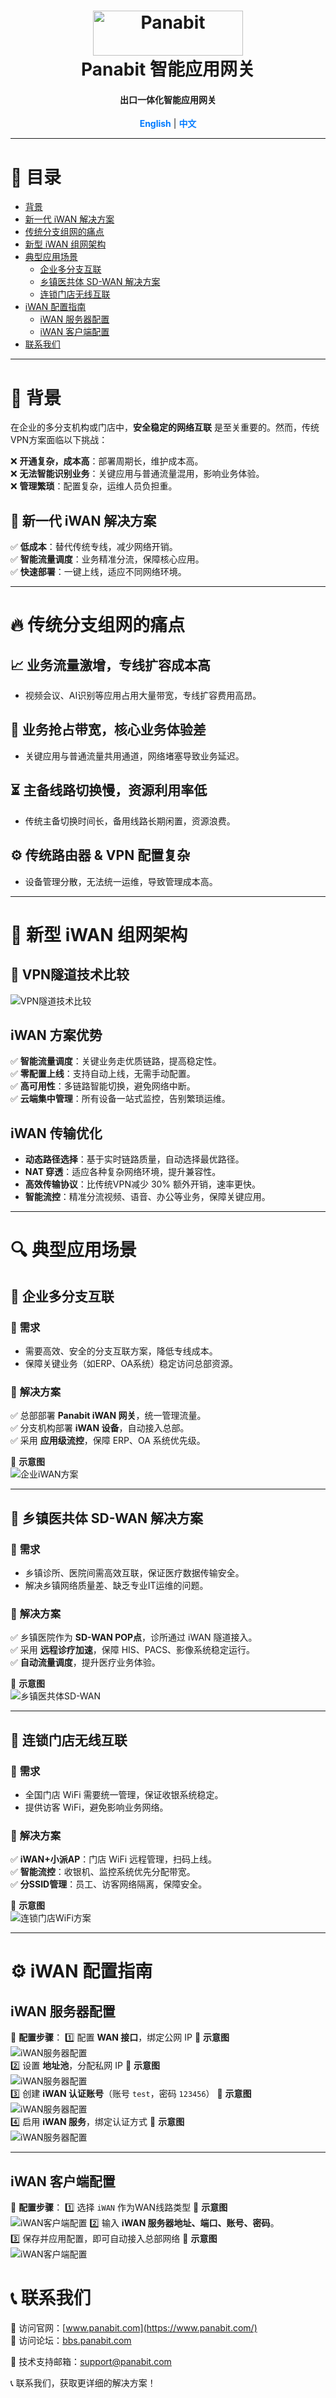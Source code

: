 <a name="readme-top"></a>
<h1 align="center">
  <img src="assets/Panabit.png" alt="Panabit" width="240" height="72">
  <br>
  Panabit 智能应用网关
</h1>
<h4 align="center">出口一体化智能应用网关</h4>

<p align="center">
  <a href="README_EN.md" style="color: #007bff; text-decoration: none; font-weight: bold;">English</a> | <span style="color: #007bff; font-weight: bold;">中文</span>
</p>

---

# 📑 **目录**

- [背景](#背景)
- [新一代 iWAN 解决方案](#新一代-iWAN-解决方案)
- [传统分支组网的痛点](#传统分支组网的痛点)
- [新型 iWAN 组网架构](#新型-iWAN-组网架构)
- [典型应用场景](#典型应用场景)
  - [企业多分支互联](#企业多分支互联)
  - [乡镇医共体 SD-WAN 解决方案](#乡镇医共体-SD-WAN-解决方案)
  - [连锁门店无线互联](#连锁门店无线互联)
- [iWAN 配置指南](#iWAN-配置指南)
  - [iWAN 服务器配置](#iWAN-服务器配置)
  - [iWAN 客户端配置](#iWAN-客户端配置)
- [联系我们](#联系我们)
  
---
# 📌 **背景** <a id="背景"></a>

在企业的多分支机构或门店中，**安全稳定的网络互联** 是至关重要的。然而，传统VPN方案面临以下挑战：

❌ **开通复杂，成本高**：部署周期长，维护成本高。  
❌ **无法智能识别业务**：关键应用与普通流量混用，影响业务体验。  
❌ **管理繁琐**：配置复杂，运维人员负担重。  

## 🚀 **新一代 iWAN 解决方案** <a id="新一代-iWAN-解决方案"></a>
✅ **低成本**：替代传统专线，减少网络开销。  
✅ **智能流量调度**：业务精准分流，保障核心应用。  
✅ **快速部署**：一键上线，适应不同网络环境。  

---

# 🔥 **传统分支组网的痛点** <a id="传统分支组网的痛点"></a>

## 📈 **业务流量激增，专线扩容成本高** <a id="traffic-increase"></a>
- 视频会议、AI识别等应用占用大量带宽，专线扩容费用高昂。

## 🚦 **业务抢占带宽，核心业务体验差** <a id="bandwidth-issue"></a>
- 关键应用与普通流量共用通道，网络堵塞导致业务延迟。

## ⏳ **主备线路切换慢，资源利用率低** <a id="line-switching"></a>
- 传统主备切换时间长，备用线路长期闲置，资源浪费。

## ⚙️ **传统路由器 & VPN 配置复杂** <a id="vpn-complexity"></a>
- 设备管理分散，无法统一运维，导致管理成本高。

---

# 🚀 **新型 iWAN 组网架构** <a id="新型-iWAN-组网架构"></a>

## **📌 VPN隧道技术比较** <a id="vpn-comparison"></a>
![VPN隧道技术比较](assets/VPN_Tunneling_Comparison.png)

## **iWAN 方案优势** <a id="iwan-advantages"></a>
✅ **智能流量调度**：关键业务走优质链路，提高稳定性。  
✅ **零配置上线**：支持自动上线，无需手动配置。  
✅ **高可用性**：多链路智能切换，避免网络中断。  
✅ **云端集中管理**：所有设备一站式监控，告别繁琐运维。  

## **iWAN 传输优化** <a id="iwan-optimization"></a>
- **动态路径选择**：基于实时链路质量，自动选择最优路径。  
- **NAT 穿透**：适应各种复杂网络环境，提升兼容性。  
- **高效传输协议**：比传统VPN减少 30% 额外开销，速率更快。  
- **智能流控**：精准分流视频、语音、办公等业务，保障关键应用。  

---

# 🔍 **典型应用场景** <a id="典型应用场景"></a>

## 🏢 **企业多分支互联** <a id="企业多分支互联"></a>
### 📌 **需求** <a id="enterprise-needs"></a>
- 需要高效、安全的分支互联方案，降低专线成本。
- 保障关键业务（如ERP、OA系统）稳定访问总部资源。

### 🔧 **解决方案** <a id="enterprise-solution"></a>
✅ 总部部署 **Panabit iWAN 网关**，统一管理流量。  
✅ 分支机构部署 **iWAN 设备**，自动接入总部。  
✅ 采用 **应用级流控**，保障 ERP、OA 系统优先级。  

📌 **示意图**  
![企业iWAN方案](assets/Typical_Case_1.png)

---

## 🏥 **乡镇医共体 SD-WAN 解决方案** <a id="乡镇医共体-SD-WAN-解决方案"></a>
### 📌 **需求** <a id="rural-needs"></a>
- 乡镇诊所、医院间需高效互联，保证医疗数据传输安全。
- 解决乡镇网络质量差、缺乏专业IT运维的问题。

### 🔧 **解决方案** <a id="rural-solution-details"></a>
✅ 乡镇医院作为 **SD-WAN POP点**，诊所通过 iWAN 隧道接入。  
✅ 采用 **远程诊疗加速**，保障 HIS、PACS、影像系统稳定运行。  
✅ **自动流量调度**，提升医疗业务体验。  

📌 **示意图**  
![乡镇医共体SD-WAN](assets/Typical_Case_2.png)

---

## 🍵 **连锁门店无线互联** <a id="连锁门店无线互联"></a>
### 📌 **需求** <a id="store-needs"></a>
- 全国门店 WiFi 需要统一管理，保证收银系统稳定。  
- 提供访客 WiFi，避免影响业务网络。  

### 🔧 **解决方案** <a id="store-solution"></a>
✅ **iWAN+小派AP**：门店 WiFi 远程管理，扫码上线。  
✅ **智能流控**：收银机、监控系统优先分配带宽。  
✅ **分SSID管理**：员工、访客网络隔离，保障安全。  

📌 **示意图**  
![连锁门店WiFi方案](assets/Typical_Case_2.png)

---

# ⚙️ **iWAN 配置指南** <a id="iWAN-配置指南"></a>

## **iWAN 服务器配置** <a id="iWAN-服务端配置"></a>
📌 **配置步骤**：
1️⃣ 配置 **WAN 接口**，绑定公网 IP
📌 **示意图**  
![iWAN服务器配置](assets/iWAN_Server_Conf_1.png)  
2️⃣ 设置 **地址池**，分配私网 IP
📌 **示意图**  
![iWAN服务器配置](assets/iWAN_Server_Conf_2.png)  
3️⃣ 创建 **iWAN 认证账号**（账号 `test`，密码 `123456`）
📌 **示意图**  
![iWAN服务器配置](assets/iWAN_Server_Conf_3.png)  
4️⃣ 启用 **iWAN 服务**，绑定认证方式
📌 **示意图**  
![iWAN服务器配置](assets/iWAN_Server_Conf_5.png)

---

## **iWAN 客户端配置** <a id="iWAN-客户端配置"></a>
📌 **配置步骤**：
1️⃣ 选择 `iWAN` 作为WAN线路类型
📌 **示意图**  
![iWAN客户端配置](assets/iWAN_Client_Conf_1.png)
2️⃣ 输入 **iWAN 服务器地址、端口、账号、密码**。  
3️⃣ 保存并应用配置，即可自动接入总部网络
📌 **示意图**  
![iWAN客户端配置](assets/iWAN_Client_Conf_2.png)


# 📞 **联系我们** <a id="联系我们"></a>  
🔗 访问官网：[www.panabit.com](https://www.panabit.com/)  
🔗 访问论坛：[bbs.panabit.com](https://bbs.panabit.com/)  

📧 技术支持邮箱：support@panabit.com

📞 联系我们，获取更详细的解决方案！
